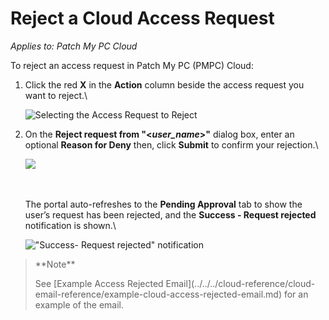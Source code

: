 # Reject a Cloud Access Request

_Applies to: Patch My PC Cloud_

To reject an access request in Patch My PC (PMPC) Cloud:

1.  Click the red **X** in the **Action** column beside the access request you want to reject.\\

    ![Selecting the Access Request to Reject](../../../../_images/image-\(623\).png)
2.  On the **Reject request from "<**_**user\_name**_**>"** dialog box, enter an optional **Reason for Deny** then, click **Submit** to confirm your rejection.\\

    ![](../../../../_images/image-\(624\).png)

    \
    \
    The portal auto-refreshes to the **Pending Approval** tab to show the user’s request has been rejected, and the **Success - Request rejected** notification is shown.\\

    !["Success- Request rejected" notification](../../../../_images/image-\(625\).png)

> \*\*Note\*\*
>
> See \[Example Access Rejected Email]\(../../../cloud-reference/cloud-email-reference/example-cloud-access-rejected-email.md) for an example of the email.
